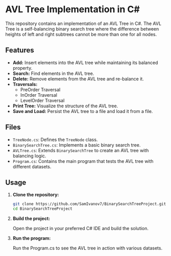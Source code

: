 # AVL Tree Implementation in C#

This repository contains an implementation of an AVL Tree in C#. 
The AVL Tree is a self-balancing binary search tree where the difference between heights of left and right subtrees cannot be more than one for all nodes.

## Features

- **Add:** Insert elements into the AVL tree while maintaining its balanced property.
- **Search:** Find elements in the AVL tree.
- **Delete:** Remove elements from the AVL tree and re-balance it.
- **Traversals:**
  - PreOrder Traversal
  - InOrder Traversal
  - LevelOrder Traversal
- **Print Tree:** Visualize the structure of the AVL tree.
- **Save and Load:** Persist the AVL tree to a file and load it from a file.

## Files

- `TreeNode.cs`: Defines the `TreeNode` class.
- `BinarySearchTree.cs`: Implements a basic binary search tree.
- `AVLTree.cs`: Extends `BinarySearchTree` to create an AVL tree with balancing logic.
- `Program.cs`: Contains the main program that tests the AVL tree with different datasets.

## Usage

1. **Clone the repository:**

   ```sh
   git clone https://github.com/SamIvanov7/BinarySearchTreeProject.git
   cd BinarySearchTreeProject

2. **Build the project:**

   Open the project in your preferred C# IDE and build the solution.

3. **Run the program:**

    Run the Program.cs to see the AVL tree in action with various datasets.
